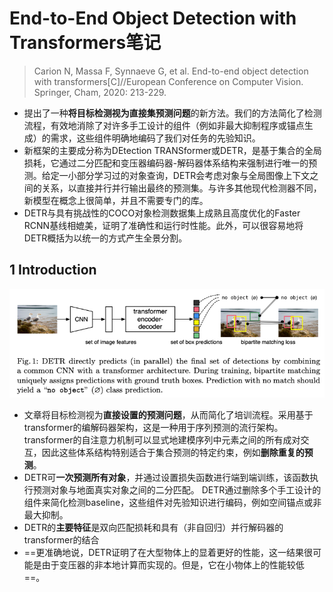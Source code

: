 # End-to-End Object Detection with Transformers笔记

> Carion N, Massa F, Synnaeve G, et al. End-to-end object detection with transformers[C]//European Conference on Computer Vision. Springer, Cham, 2020: 213-229.

* 提出了一种**将目标检测视为直接集预测问题**的新方法。我们的方法简化了检测流程，有效地消除了对许多手工设计的组件（例如非最大抑制程序或锚点生成）的需求，这些组件明确地编码了我们对任务的先验知识。
* 新框架的主要成分称为DEtection TRANSformer或DETR，是基于集合的全局损耗，它通过二分匹配和变压器编码器-解码器体系结构来强制进行唯一的预测。给定一小部分学习过的对象查询，DETR会考虑对象与全局图像上下文之间的关系，以直接并行并行输出最终的预测集。与许多其他现代检测器不同，新模型在概念上很简单，并且不需要专门的库。 
* DETR与具有挑战性的COCO对象检测数据集上成熟且高度优化的Faster RCNN基线相媲美，证明了准确性和运行时性能。此外，可以很容易地将DETR概括为以统一的方式产生全景分割。

## 1 Introduction

![image-20210409112918324](../images/image-20210409112918324.png)

* 文章将目标检测视为**直接设置的预测问题**，从而简化了培训流程。采用基于transformer的编解码器架构，这是一种用于序列预测的流行架构。transformer的自注意力机制可以显式地建模序列中元素之间的所有成对交互，因此这些体系结构特别适合于集合预测的特定约束，例如**删除重复的预测**。
* DETR可**一次预测所有对象**，并通过设置损失函数进行端到端训练，该函数执行预测对象与地面真实对象之间的二分匹配。 DETR通过删除多个手工设计的组件来简化检测baseline，这些组件对先验知识进行编码，例如空间锚点或非最大抑制。
* DETR的**主要特征**是双向匹配损耗和具有（非自回归）并行解码器的transformer的结合
* ==更准确地说，DETR证明了在大型物体上的显着更好的性能，这一结果很可能是由于变压器的非本地计算而实现的。但是，它在小物体上的性能较低==。



